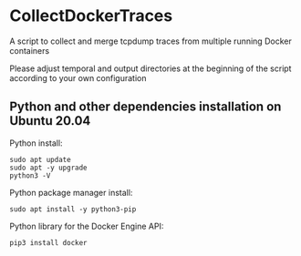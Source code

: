 # CollectDockerTraces
A script to collect and merge tcpdump traces from multiple running Docker containers 

Please adjust temporal and output directories at the beginning of the script according to your own configuration


## Python and other dependencies installation on Ubuntu 20.04

Python install:
```
sudo apt update
sudo apt -y upgrade
python3 -V
```

Python package manager install:
```
sudo apt install -y python3-pip
```

Python library for the Docker Engine API:
```
pip3 install docker
```

